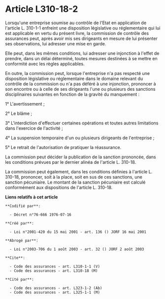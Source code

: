 # Article L310-18-2

Lorsqu'une entreprise soumise au contrôle de l'Etat en application de l'article L. 310-1-1 enfreint une disposition
législative ou réglementaire qui lui est applicable en vertu du présent livre, la commission de contrôle des assurances peut,
après avoir mis ses dirigeants en mesure de lui présenter ses observations, lui adresser une mise en garde.

Elle peut, dans les mêmes conditions, lui adresser une injonction à l'effet de prendre, dans un délai déterminé, toutes
mesures destinées à se mettre en conformité avec les règles applicables.

En outre, la commission peut, lorsque l'entreprise n'a pas respecté une disposition législative ou réglementaire dans le
domaine relevant du contrôle de la commission ou n'a pas déféré à une injonction, prononcer à son encontre ou à celle de ses
dirigeants l'une ou plusieurs des sanctions disciplinaires suivantes en fonction de la gravité du manquement :

1° L'avertissement ;

2° Le blâme ;

3° L'interdiction d'effectuer certaines opérations et toutes autres limitations dans l'exercice de l'activité ;

4° La suspension temporaire d'un ou plusieurs dirigeants de l'entreprise ;

5° Le retrait de l'autorisation de pratiquer la réassurance.

La commission peut décider la publication de la sanction prononcée, dans les conditions prévues par le dernier alinéa de
l'article L. 310-18.

La commission peut également, dans les conditions définies à l'article L. 310-18, prononcer, soit à la place, soit en sus de
ces sanctions, une sanction pécuniaire. Le montant de la sanction pécuniaire est calculé conformément aux dispositions de
l'article L. 310-18.

**Liens relatifs à cet article**

	**Codifié par**:

	  - Décret n°76-666 1976-07-16

	**Créé par**:

	  - Loi n°2001-420 du 15 mai 2001 - art. 136 () JORF 16 mai 2001

	**Abrogé par**:

	  - Loi n°2003-706 du 1 août 2003 - art. 32 () JORF 2 août 2003

	**Cite**:

	  - Code des assurances - art. L310-1-1 (V)
	  - Code des assurances - art. L310-18 (M)

	**Cité par**:

	  - Code des assurances - art. L323-1-2 (Ab)
	  - Code des assurances - art. L325-1-1 (M)
